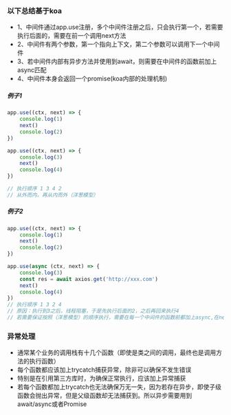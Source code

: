 ### 以下总结基于koa
- 1、中间件通过app.use注册，多个中间件注册之后，只会执行第一个，若需要执行后面的，需要在前一个调用next方法
- 2、中间件有两个参数，第一个指向上下文，第二个参数可以调用下一个中间件
- 3、若中间件内部有异步方法并使用到await，则需要在中间件的函数前加上async匹配
- 4、中间件本身会返回一个promise(koa内部的处理机制)

##### 例子1
``` javascript
app.use((ctx, next) => {
    console.log(1)
    next()
    console.log(2)
})

app.use((ctx, next) => {
    console.log(3)
    next()
    console.log(4)
})

// 执行顺序 1 3 4 2
// 从外而内，再从内而外（洋葱模型）
```

#####  例子2

``` javascript
app.use((ctx, next) => {
    console.log(1)
    next()
    console.log(2)
})

app.use(async (ctx, next) => {
    console.log(3)
    const res = await axios.get('http://xxx.com')
    next()
    console.log(4)
})
// 执行顺序 1 3 2 4
// 原因：执行到3之后，线程阻塞，于是先执行后面的2，之后再回来执行4
// 若需要保证按照（洋葱模型）的顺序执行，需要在每一个中间件的函数前都加上async,在next方法前加上await
```

### 异常处理
- 通常某个业务的调用栈有十几个函数（即使是类之间的调用，最终也是调用方法的执行函数）
- 每个函数都应该加上trycatch捕获异常，除非可以确保不发生错误
- 特别是在引用第三方库时，为确保正常执行，应该加上异常捕获
- 若每个函数都加上trycatch也无法确保万无一失，因为若存在异步，即使子级函数会抛出异常，但是父级函数却无法捕获到。所以异步需要用到await/async或者Promise
